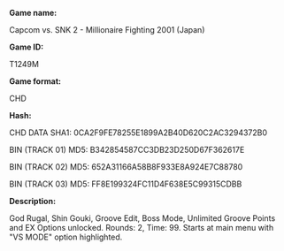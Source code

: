 **Game name:**

Capcom vs. SNK 2 - Millionaire Fighting 2001 (Japan)

**Game ID:**

T1249M

**Game format:**

CHD

**Hash:**

CHD DATA SHA1: 0CA2F9FE78255E1899A2B40D620C2AC3294372B0

BIN (TRACK 01) MD5: B342854587CC3DB23D250D67F362617E

BIN (TRACK 02) MD5: 652A31166A58B8F933E8A924E7C88780

BIN (TRACK 03) MD5: FF8E199324FC11D4F638E5C99315CDBB

**Description:**

God Rugal, Shin Gouki, Groove Edit, Boss Mode, Unlimited Groove Points and EX Options unlocked. Rounds: 2, Time: 99. Starts at main menu with "VS MODE" option highlighted.
